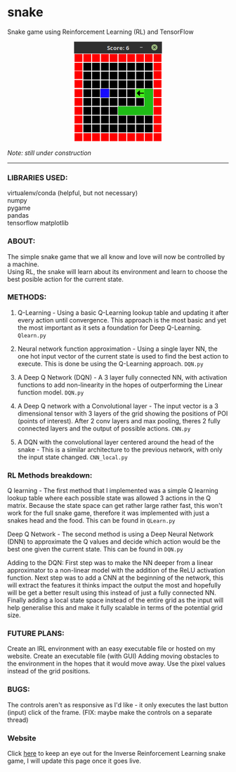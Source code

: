 # snake
Snake game using Reinforcement Learning (RL) and TensorFlow

<p align="center">
  <img src="https://raw.githubusercontent.com/Matthew-Reynard/snake/master/Images/snake.png" width="200" title="Snake Game" alt="[Snake Game Image]">
</p>

*Note: still under construction*

---

### LIBRARIES USED:
virtualenv/conda (helpful, but not necessary)  
numpy  
pygame  
pandas  
tensorflow
matplotlib  

### ABOUT:
The simple snake game that we all know and love will now be controlled by a machine.   
Using RL, the snake will learn about its environment and learn to choose the best posible action for the current state.

### METHODS:
	
1. Q-Learning - Using a basic Q-Learning lookup table and updating it after every action until convergence. This approach is the most basic and yet the most important as it sets a foundation for Deep Q-Learning. ``` Qlearn.py ```

2. Neural network function approximation - Using a single layer NN, the one hot input vector of the current state is used to find the best action to execute. This is done be using the Q-Learning approach. ``` DQN.py ```

3. A Deep Q Network (DQN) - A 3 layer fully connected NN, with activation functions to add non-linearity in the hopes of outperforming the Linear function model. ``` DQN.py ```

4. A Deep Q network with a Convolutional layer - The input vector is a 3 dimensional tensor with 3 layers of the grid showing the positions of POI (points of interest). After 2 conv layers and max pooling, theres 2 fully connected layers and the output of possible actions. ``` CNN.py ```

5. A DQN with the convolutional layer centered around the head of the snake - This is a similar architecture to the previous network, with only the input state changed. ``` CNN_local.py ```


### RL Methods breakdown:
Q learning - The first method that I implemented was a simple Q learning lookup table where each possible state was allowed 3 actions in the Q matrix. Because the state space can get rather large rather fast, this won't work for the full snake game, therefore it was implemented with just a snakes head and the food. This can be found in ```QLearn.py```  

Deep Q Network - The second method is using a Deep Neural Network (DNN) to approximate the Q values and decide which action would be the best one given the current state. This can be found in ```DQN.py```  

Adding to the DQN: First step was to make the NN deeper from a linear approximator to a non-linear model with the addition of the ReLU activation function. Next step was to add a CNN at the beginning of the network, this will extract the features it thinks impact the output the most and hopefully will be get a better result using this instead of just a fully connected NN. Finally adding a local state space instead of the entire grid as the input will help generalise this and make it fully scalable in terms of the potential grid size.

### FUTURE PLANS: 
Create an IRL environment with an easy executable file or hosted on my website.
Create an executable file (with GUI)
Adding moving obstacles to the environment in the hopes that it would move away.
Use the pixel values instead of the grid positions.

### BUGS:
The controls aren't as responsive as I'd like - it only executes the last button (input) click of the frame. (FIX: maybe make the controls on a separate thread)

### Website
Click [here](http://www.matthewreynard.com) to keep an eye out for the Inverse Reinforcement Learning snake game, I will update this page once it goes live.

